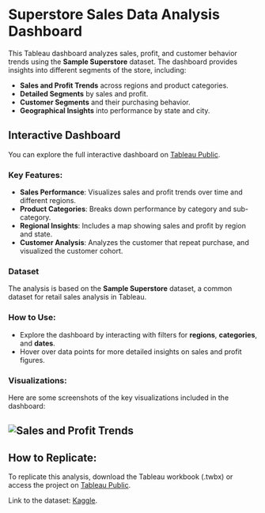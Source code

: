
# Superstore Sales Data Analysis Dashboard

This Tableau dashboard analyzes sales, profit, and customer behavior trends using the **Sample Superstore** dataset. The dashboard provides insights into different segments of the store, including:

- **Sales and Profit Trends** across regions and product categories.
- **Detailed Segments** by sales and profit.
- **Customer Segments** and their purchasing behavior.
- **Geographical Insights** into performance by state and city.

## Interactive Dashboard

You can explore the full interactive dashboard on [Tableau Public](https://public.tableau.com/views/ABAV1_17279338119310/VisualizationofSuperstore?:language=en-US&publish=yes&:sid=&:redirect=auth&:display_count=n&:origin=viz_share_link).

### Key Features:
- **Sales Performance**: Visualizes sales and profit trends over time and different regions.
- **Product Categories**: Breaks down performance by category and sub-category.
- **Regional Insights**: Includes a map showing sales and profit by region and state.
- **Customer Analysis**: Analyzes the customer that repeat purchase, and visualized the customer cohort.

### Dataset
The analysis is based on the **Sample Superstore** dataset, a common dataset for retail sales analysis in Tableau.

### How to Use:
- Explore the dashboard by interacting with filters for **regions**, **categories**, and **dates**.
- Hover over data points for more detailed insights on sales and profit figures.

### Visualizations:
Here are some screenshots of the key visualizations included in the dashboard:

![Sales and Profit Trends](link_to_screenshot1)
---

## How to Replicate:
To replicate this analysis, download the Tableau workbook (.twbx) or access the project on [Tableau Public](https://public.tableau.com/views/YourDashboard).

Link to the dataset: [Kaggle](https://www.kaggle.com/datasets/vivek468/superstore-dataset-final?select=Sample+-+Superstore.csv ).
